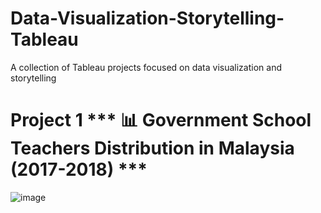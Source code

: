 # Data-Visualization-Storytelling-Tableau
A collection of Tableau projects focused on data visualization and storytelling

# Project 1 *** 📊 Government School Teachers Distribution in Malaysia (2017-2018) ***

![image](https://github.com/user-attachments/assets/ea638e09-93e6-4f0f-b668-8eb0d77e7fc4)


